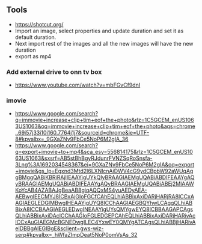 ## Tools
- https://shotcut.org/
- Import an image, select properties and  update duration and set it as default duration.
- Next import rest of the images and all the new images will have the new duration
- export as mp4

### Add external drive to onn tv box
- https://www.youtube.com/watch?v=mbFGvCf9dnI


### imovie
- https://www.google.com/search?q=immovie+increase+clip+tim+eof+the+photo&rlz=1C5GCEM_enUS1063US1063&oq=immovie+increase+clip+tim+eof+the+photo&aqs=chrome..69i57j33i10i160.7764j1j7&sourceid=chrome&ie=UTF-8#kpvalbx=_9GXaZNv9FbCe5NoP6M2gIA_36
- https://www.google.com/search?q=export+imovie+to+mp4&sca_esv=556814175&rlz=1C5GCEM_enUS1063US1063&sxsrf=AB5stBhBgyRJdunrFVNZSqRoSnsfa-3Lng%3A1692034548367&ei=9GXaZNv9FbCe5NoP6M2gIA&oq=export+imovie&gs_lp=Egxnd3Mtd2l6LXNlcnAiDWV4cG9ydCBpbW92aWUqAggBMggQABiKBRiRAjIIEAAYigUYkQIyBRAAGIAEMgUQABiABDIFEAAYgAQyBRAAGIAEMgUQABiABDIFEAAYgAQyBRAAGIAEMgUQABiABEj2MlAAWKoYcAB4AZABAJgBeaAB8giqAQQxMS4yuAEDyAEA-AEBwgIEECMYJ8ICBxAjGIoFGCfCAhEQLhiABBixAxiDARjHARjRA8ICCxAAGIAEGLEDGIMBwgIHEAAYigUYQ8ICChAAGIAEGBQYhwLCAggQLhiABBixA8ICCBAAGIAEGLEDwgINEAAYigUYsQMYgwEYQ8ICBBAAGAPCAgsQLhiABBixAxiDAcICChAAGIoFGLEDGEPCAhEQLhiABBixAxiDARjHARivAcICCxAuGIAEGMcBGNEDwgILEC4YxwEY0QMYgATCAgsQLhiABBjHARivAeIDBBgAIEGIBgE&sclient=gws-wiz-serp#kpvalbx=_hWfaZImpDeat5NoP0omVsAs_32
  
